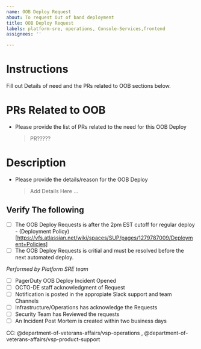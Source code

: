 ```yaml
---
name: OOB Deploy Request
about: To request Out of band deployment 
title: OOB Deploy Request
labels: platform-sre, operations, Console-Services,frontend
assignees: ''

---
```


# Instructions
Fill out Details of need and the PRs related to OOB sections below.

# PRs Related to OOB
- Please provide the list of PRs related to the need for this OOB Deploy
   > PR?????
# Description
- Please provide the details/reason for the OOB Deploy
   > Add Details Here ... 
   
## Verify The following
 - [ ] The OOB Deploy Requests is after the 2pm EST cutoff for regular deploy - (Deployment Policy)[https://vfs.atlassian.net/wiki/spaces/SUP/pages/1279787009/Deployment+Policies]
 - [ ] The OOB Deploy Requests is critial and must be resolved before the next automated deploy.

*Performed by Platform SRE team*
 - [ ] PagerDuty OOB Deploy Incident Opened
 - [ ] OCTO-DE staff acknowledgment of Request
 - [ ] Notification is posted in the appropiate Slack support and team Channels
 - [ ] Infrastructure/Operations has acknowledge the Requests
 - [ ] Security Team has Reviewed the requests
 - [ ] An Incident Post Mortem is created within two business days

 CC: @department-of-veterans-affairs/vsp-operations ,  @department-of-veterans-affairs/vsp-product-support
